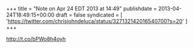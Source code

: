 +++
title = "Note on Apr 24 EDT 2013 at 14:49"
publishdate = 2013-04-24T18:49:15+00:00
draft = false
syndicated = [ 'https://twitter.com/chrisjohndeluca/status/327132142016540700?s=20' ]
+++

http://t.co/bPWo8h4oyh
